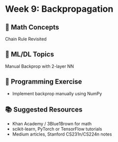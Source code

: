 # Week 9: Backpropagation

## 🧠 Math Concepts
Chain Rule Revisited

## 🤖 ML/DL Topics
Manual Backprop with 2-layer NN

## 🧪 Programming Exercise
- Implement backprop manually using NumPy

## 📚 Suggested Resources
- Khan Academy / 3Blue1Brown for math
- scikit-learn, PyTorch or TensorFlow tutorials
- Medium articles, Stanford CS231n/CS224n notes
